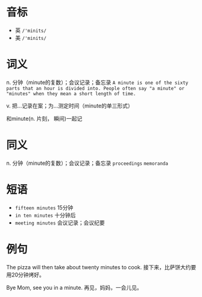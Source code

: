 # 音标

- 英 `/'minits/`
- 美 `/'minits/`

# 词义

n. 分钟（minute的复数）；会议记录；备忘录
`A minute is one of the sixty parts that an hour is divided into. People often say "a minute" or "minutes" when they mean a short length of time. `

v. 把…记录在案；为…测定时间（minute的单三形式）




和minute(n. 片刻， 瞬间)一起记

# 同义

n. 分钟（minute的复数）；会议记录；备忘录
`proceedings` `memoranda`

# 短语

- `fifteen minutes` 15分钟
- `in ten minutes` 十分钟后
- `meeting minutes` 会议记录；会议纪要

# 例句

The pizza will then take about twenty minutes to cook.
接下来，比萨饼大约要用20分钟烤好。

Bye Mom, see you in a minute.
再见，妈妈，一会儿见。


